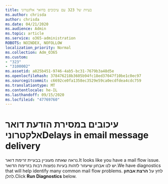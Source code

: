 ```yaml
---
title: בעיות של 323 עם עיכובים בדואר אלקטרוני
ms.author: chrisda
author: chrisda
ms.date: 04/21/2020
ms.audience: Admin
ms.topic: article
ms.service: o365-administration
ROBOTS: NOINDEX, NOFOLLOW
localization_priority: Normal
ms.collection: Adm_O365
ms.custom:
- "323"
- "3100002"
ms.assetid: a825b451-9746-4ab5-bc31-7679b3a48d5e
ms.openlocfilehash: 378476218b3605b94fc18ed37047f10be1c0ec97
ms.sourcegitcommit: c6692ce0fa1358ec3529e59ca0ecdfdea4cdc759
ms.translationtype: MT
ms.contentlocale: he-IL
ms.lasthandoff: 09/15/2020
ms.locfileid: "47769760"
---
```

# <a name="delays-in-email-message-delivery"></a><span data-ttu-id="b5efc-102">עיכובים במסירת הודעת דואר אלקטרוני</span><span class="sxs-lookup"><span data-stu-id="b5efc-102">Delays in email message delivery</span></span>

<span data-ttu-id="b5efc-103">נראה שאתה מעוניין בבעיית זרימת דואר.</span><span class="sxs-lookup"><span data-stu-id="b5efc-103">It looks like you have a mail flow issue.</span></span> <span data-ttu-id="b5efc-104">יש לנו אבחון שיעזור לזהות בעיות נפוצות רבות בזרימת הדואר.</span><span class="sxs-lookup"><span data-stu-id="b5efc-104">We have diagnostics that will help identify many common mail flow problems.</span></span> <span data-ttu-id="b5efc-105">לחץ על **הרצת אבחון** להלן.</span><span class="sxs-lookup"><span data-stu-id="b5efc-105">Click **Run Diagnostics** below.</span></span>

